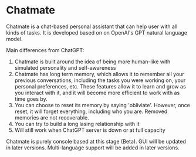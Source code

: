 # Chatmate
Chatmate is a chat-based personal assistant that can help user with all kinds of tasks. It is developed based on on OpenAI's GPT natural language model.

Main differences from ChatGPT:
1. Chatmate is built around the idea of being more human-like with simulated personality and self-awareness
2. Chatmate has long term memory, which allows it to remember all your previous conversations, including the tasks you were working on, your personal preferences, etc. These features allow it to learn and grow as you interact with it, and it will become more efficient to work with as time goes by.
3. You can choose to reset its memory by saying 'obliviate'. However, once reset, it will forget everything, including who you are. Removed memories are not recoverable.
4. You can try to build a long lasing relationship with it
5. Will still work when ChatGPT server is down or at full capacity

Chatmate is purely console based at this stage (Beta). GUI will be updated in later versions.
Multi-language support will be added in later versions.
